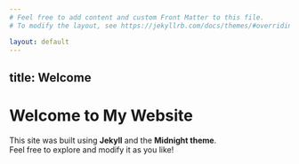 ```yaml
---
# Feel free to add content and custom Front Matter to this file.
# To modify the layout, see https://jekyllrb.com/docs/themes/#overriding-theme-defaults

layout: default
---
```

title: Welcome
---

# Welcome to My Website

This site was built using **Jekyll** and the **Midnight theme**.  
Feel free to explore and modify it as you like!
